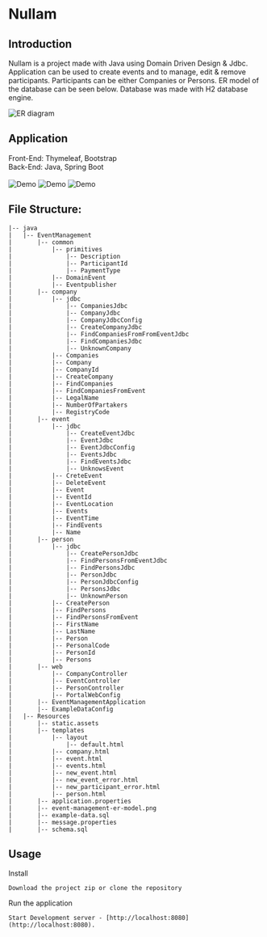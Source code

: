 # Nullam

## Introduction
Nullam is a project made with Java using Domain Driven Design & Jdbc. Application can be used to create events and to manage, edit & remove participants. Participants can be either Companies or Persons.
ER model of the database can be seen below. Database was made with H2 database engine.

![ER diagram](https://i.imgur.com/JrYVkrm.png)

## Application
Front-End: Thymeleaf, Bootstrap<br/>
Back-End: Java, Spring Boot<br/><br/>
![Demo](https://i.imgur.com/Q944T9L.png)
![Demo](https://i.imgur.com/fGQSZgt.png)
![Demo](https://i.imgur.com/SuIZLF8.png)

## File Structure:
```
|-- java
|   |-- EventManagement
|       |-- common
|           |-- primitives
|               |-- Description
|               |-- ParticipantId
|               |-- PaymentType
|           |-- DomainEvent
|           |-- Eventpublisher
|       |-- company
|           |-- jdbc
|               |-- CompaniesJdbc
|               |-- CompanyJdbc
|               |-- CompanyJdbcConfig
|               |-- CreateCompanyJdbc
|               |-- FindCompaniesFromFromEventJdbc
|               |-- FindCompaniesJdbc
|               |-- UnknownCompany
|           |-- Companies
|           |-- Company
|           |-- CompanyId
|           |-- CreateCompany
|           |-- FindCompanies
|           |-- FindCompaniesFromEvent
|           |-- LegalName
|           |-- NumberOfPartakers
|           |-- RegistryCode
|       |-- event
|           |-- jdbc
|               |-- CreateEventJdbc
|               |-- EventJdbc
|               |-- EventJdbcConfig
|               |-- EventsJdbc
|               |-- FindEventsJdbc
|               |-- UnknowsEvent
|           |-- CreteEvent
|           |-- DeleteEvent
|           |-- Event
|           |-- EventId
|           |-- EventLocation
|           |-- Events
|           |-- EventTime
|           |-- FindEvents
|           |-- Name
|       |-- person
|           |-- jdbc
|               |-- CreatePersonJdbc
|               |-- FindPersonsFromEventJdbc
|               |-- FindPersonsJdbc
|               |-- PersonJdbc
|               |-- PersonJdbcConfig
|               |-- PersonsJdbc
|               |-- UnknownPerson
|           |-- CreatePerson
|           |-- FindPersons
|           |-- FindPersonsFromEvent
|           |-- FirstName
|           |-- LastName
|           |-- Person
|           |-- PersonalCode
|           |-- PersonId
|           |-- Persons
|       |-- web
|           |-- CompanyController
|           |-- EventController
|           |-- PersonController
|           |-- PortalWebConfig
|       |-- EventManagementApplication
|       |-- ExampleDataConfig
|   |-- Resources
|       |-- static.assets
|       |-- templates
|           |-- layout
|               |-- default.html
|           |-- company.html
|           |-- event.html
|           |-- events.html
|           |-- new_event.html
|           |-- new_event_error.html
|           |-- new_participant_error.html
|           |-- person.html
|       |-- application.properties
|       |-- event-management-er-model.png
|       |-- example-data.sql
|       |-- message.properties
|       |-- schema.sql
```

## Usage
Install 
```
Download the project zip or clone the repository
```
Run the application
```
Start Development server - [http://localhost:8080](http://localhost:8080).
```
